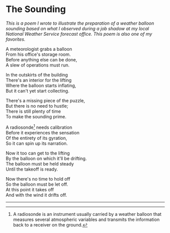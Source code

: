 # The Sounding

*This is a poem I wrote to illustrate the preparation of a weather balloon sounding based on what I observed during a job shadow at my local National Weather Service forecast office. This poem is also one of my favorites.*

A meteorologist grabs a balloon  
From his office's storage room.  
Before anything else can be done,  
A slew of operations must run.

In the outskirts of the building  
There's an interior for the lifting  
Where the balloon starts inflating,  
But it can't yet start collecting.

There's a missing piece of the puzzle,  
But there is no need to hustle;  
There is still plenty of time  
To make the sounding prime.

A radiosonde[^radiosonde] needs calibration  
Before it experiences the sensation  
Of the entirety of its gyration,  
So it can spin up its narration.

Now it too can get to the lifting  
By the balloon on which it'll be drifting.  
The balloon must be held steady  
Until the takeoff is ready.

Now there's no time to hold off  
So the balloon must be let off.  
At this point it takes off  
And with the wind it drifts off.

_____________________________________________

[^radiosonde]: A radiosonde is an instrument usually carried by a weather balloon that measures several atmospheric variables and transmits the information back to a receiver on the ground.